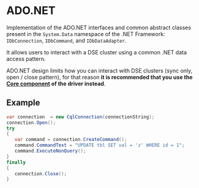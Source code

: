 # ADO.NET

Implementation of the ADO.NET interfaces and common abstract classes present in the `System.Data` namespace of the 
.NET Framework: `IDbConnection`, `IDbCommand`, and `IDbDataAdapter`.

It allows users to interact with a DSE cluster using a common .NET data access pattern.

ADO.NET design limits how you can interact with DSE clusters (sync only, open / close pattern), for that reason
**it is recommended that you use the [Core component](../core) of the driver instead**.

## Example

```csharp
var connection  = new CqlConnection(connectionString);
connection.Open();
try
{
   var command = connection.CreateCommand();
   command.CommandText = "UPDATE tbl SET val = 'z' WHERE id = 1";
   command.ExecuteNonQuery();
}
finally
{
   connection.Close();
}
```